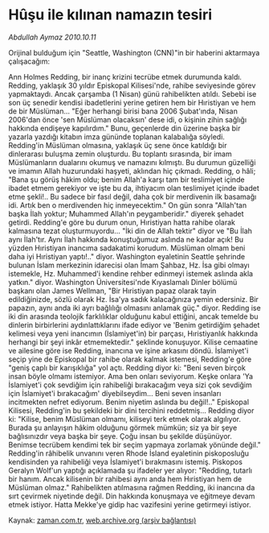 # Hûşu ile kılınan namazın tesiri

*Abdullah Aymaz 2010.10.11*

<td class="columnist-detail">
<p>Orijinal bulduğum için "Seattle, Washington (CNN)"in bir haberini aktarmaya çalışacağım:</p>
<p>
<div id="haberMetinDiv">
<p>Ann Holmes Redding, bir inanç krizini tecrübe etmek durumunda kaldı. Redding, yaklaşık 30 yıldır Episkopal Kilisesi'nde, rahibe seviyesinde görev yapmaktaydı. Ancak çarşamba (1 Nisan) günü rahibelikten atıldı. Sebebi ise son üç senedir kendisi ibadetlerini yerine getiren hem bir Hıristiyan ve hem de bir Müslüman... "Eğer herhangi birisi bana 2006 Şubat'ında, Nisan 2006'dan önce 'sen Müslüman olacaksın' dese idi, o kişinin zihin sağlığı hakkında endişeye kapılırdım." Bunu, geçenlerde din üzerine başka bir yazarla yazdığı kitabın imza gününde toplanan kalabalığa söyledi. Redding'in Müslüman olmasına, yaklaşık üç sene önce katıldığı bir dinlerarası buluşma zemin oluşturdu. Bu toplantı sırasında, bir imam Müslümanların dualarını okumuş ve namazını kılmıştı. Bu durumun güzelliği ve imamın Allah huzurundaki haşyeti, aklından hiç çıkmadı. Redding, o hâli; "Bana şu görüş hâkim oldu; benim Allah'a karşı tam bir teslimiyet içinde ibadet etmem gerekiyor ve işte bu da, ihtiyacım olan teslimiyet içinde ibadet etme şekli!.. Bu sadece bir fasıl değil, daha çok bir merdivenin ilk basamağı idi. Artık ben o merdivenden hiç inmeyecektim." On gün sonra "Allah'tan başka İlah yoktur; Muhammed Allah'ın peygamberidir." diyerek şehadet getirdi. Redding'e göre bu durum onun, Hıristiyan hatta rahibe olarak kalmasına tezat oluşturmuyordu... "İki din de Allah tektir" diyor ve "Bu İlah aynı İlah'tır. Aynı İlah hakkında konuştuğumuz aslında ne kadar açık! Bu yüzden Hıristiyan inancıma sadakatimi korudum. Müslüman olmam beni daha iyi Hıristiyan yaptı!.." diyor. Washington eyaletinin Seattle şehrinde bulunan İslam merkezinin idarecisi olan İmam Şahbaz, Hz. İsa gibi olmayı istemekle, Hz. Muhammed'i kendine rehber edinmeyi istemek aslında akla yatkın." diyor. Washington Üniversitesi'nde Kıyaslamalı Dinler bölümü başkanı olan James Wellman, "Bir Hıristiyan papaz olarak tayin edildiğinizde, sözlü olarak Hz. İsa'ya sadık kalacağınıza yemin edersiniz. Bir papazın, aynı anda iki ayrı bağlılığı olmasını anlamak güç." diyor. Redding ise iki din arasında teolojik farklılıklar olduğunu kabul ettiğini, ancak temelde bu dinlerin birbirlerini aydınlattıklarını ifade ediyor ve 'Benim getirdiğim şehadet kelimesi veya yeni inancımın (İslamiyet'in) bir parçası, Hıristiyanlık hakkında herhangi bir şeyi inkâr etmemektedir." şeklinde konuşuyor. Kilise cemaatine ve ailesine göre ise Redding, inancına ve işine arkasını döndü. İslamiyet'i seçip yine de Episkopal bir rahibe olarak kalmak istemesi, Redding'e göre "geniş çaplı bir karışıklığa" yol açtı. Redding diyor ki: "Beni seven birçok insan böyle olmamı istemiyor. Ama ben onları seviyorum. Keşke onlara 'Ya İslamiyet'i çok sevdiğim için rahibeliği bırakacağım veya sizi çok sevdiğim için İslamiyet'i bırakacağım' diyebilseydim... Beni seven insanları incitmekten nefret ediyorum. Benim niyetim aslında bu değil!.." Episkopal Kilisesi, Redding'in bu şekildeki bir dini tercihini reddetmiş... Redding diyor ki: "Kilise, benim Müslüman olmamı, kiliseyi terk etmek olarak algılıyor. Burada şu anlayışın hâkim olduğunu görmek mümkün; siz ya bir şeye bağlısınızdır veya başka bir şeye. Çoğu insan bu şekilde düşünüyor. Benimse tecrübem kendimi tek bir seçim yapmaya zorlamak yönünde değil." Redding'in râhibelik unvanını veren Rhode İsland eyaletinin piskoposluğu kendisinden ya rahibeliği veya İslamiyet'i bırakmasını istemiş. Piskopos Geralyn Wolf'un yaptığı açıklamada şu ifadeler yer alıyor: "Redding, tutarlı bir hanım. Ancak kilisenin bir rahibesi aynı anda hem Hıristiyan hem de Müslüman olmaz." Rahibelikten atılmasına rağmen Redding, iki inancına da sırt çevirmek niyetinde değil. Din hakkında konuşmaya ve eğitmeye devam etmek istiyor. Hatta Mekke'ye gidip hac vazifesini yerine getirmeyi istiyor. </p></div>
</p>
<a href="http://web.archive.org/web/20101223131616/mailto:/">
</a></td>

Kaynak: [zaman.com.tr](http://zaman.com.tr/yazar.do?yazino=1038481), [web.archive.org (arşiv bağlantısı)](http://web.archive.org/web/20101223131616/http://zaman.com.tr/yazar.do?yazino=1038481)
